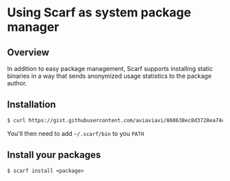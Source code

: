 # Using Scarf as system package manager

## Overview

In addition to easy package management, Scarf supports installing
static binaries in a way that sends anonymized usage statistics to the package
author.

## Installation

```bash
$ curl https://gist.githubusercontent.com/aviaviavi/860638ec8d3728ea74ed36176cd26173/raw/ | bash
```

You'll then need to add `~/.scarf/bin` to you `PATH`

## Install your packages

```
$ scarf install <package>
```
